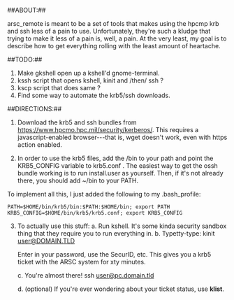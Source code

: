 ##ABOUT:##

arsc_remote is meant to be a set of tools that makes using the hpcmp krb and 
ssh less of a pain to use.  Unfortunately, they're such a kludge that trying
to make it less of a pain is, well, a pain. At the very least, my goal is to
describe how to get everything rolling with the least amount of heartache.

##TODO:##

1. Make gkshell open up a kshell'd gnome-terminal.
2. kssh script that opens kshell, kinit and /then/ ssh ?
3. kscp script that does same ?
4. Find some way to automate the krb5/ssh downloads.

##DIRECTIONS:##

1. Download the krb5 and ssh bundles from 
<https://www.hpcmo.hpc.mil/security/kerberos/>. This requires a 
javascript-enabled browser---that is, wget doesn't work, even with https action
enabled.

2. In order to use the krb5 files, add the /bin to your path and point the
KRB5_CONFIG variable to krb5.conf .  The easiest way to get the ossh bundle
working is to run install.user as yourself. Then, if it's not already there,
you should add ~/bin to your PATH.

To implement all this, I just added the following to my .bash_profile:

    PATH=$HOME/bin/krb5/bin:$PATH:$HOME/bin; export PATH
    KRB5_CONFIG=$HOME/bin/krb5/krb5.conf; export KRB5_CONFIG

3. To actually use this stuff:
    a. Run kshell. It's some kinda security sandbox thing that they require you
    to run everything in.
    b. Typetty-type:
        kinit user@DOMAIN.TLD

    Enter in your password, use the SecurID, etc. This gives you a krb5 
    ticket with the ARSC system for xty minutes.

    c. You're almost there!
        ssh user@pc.domain.tld

    d. (optional) If you're ever wondering about your ticket status, use 
    **klist**.

